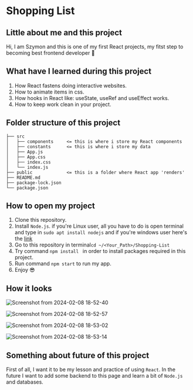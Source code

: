 # Shopping List
## Little about me and this project
Hi, I am Szymon and this is one of my first React projects, my fitst step to becoming best frontend developer :eyes:

## What have I learned during this project
1. How React fastens doing interactive websites.
2. How to animate items in css.
3. How hooks in React like: useState, useRef and useEffect works.
4. How to keep work clean in your project.

## Folder structure of this project
```
├── src
│   ├── components     <= this is where i store my React components
│   ├── constants      <= this is where i store my data
│   ├── App.js
│   ├── App.css
│   ├── index.css
│   └── index.js
├── public             <= this is a folder where React app 'renders' 
├── README.md
├── package-lock.json
└── package.json
```
## How to open my project
1. Clone this repository.
2. Install ```Node.js```.
 if you're Linux user, all you have to do is open terminal and type in ```sudo apt install nodejs``` and if you're windows user here's the [link](https://radixweb.com/blog/installing-npm-and-nodejs-on-windows-and-mac) 
3. Go to this repository in terminal```cd ~/<Your_Path>/Shopping-List ```
4. Try command ```npm install ``` in order to install packages required in this project.
5. Run command ```npm start``` to run my app.
6. Enjoy 😎

## How it looks
![Screenshot from 2024-02-08 18-52-40](https://github.com/wysogladszymon/Shopping-List/assets/128485360/8fdba125-7e36-464a-b5ab-83efb9563e2b)

![Screenshot from 2024-02-08 18-52-57](https://github.com/wysogladszymon/Shopping-List/assets/128485360/396f6994-7168-4df3-ab22-f0c1292534bb)

![Screenshot from 2024-02-08 18-53-02](https://github.com/wysogladszymon/Shopping-List/assets/128485360/e80c4617-920c-4a43-9625-59751e45fae2)

![Screenshot from 2024-02-08 18-53-14](https://github.com/wysogladszymon/Shopping-List/assets/128485360/09b635fc-8b44-4ac8-a296-721efb783bb8)

## Something about future of this project
First of all, I want it to be my lesson and practice of using ```React```. In the future I want to add some backend to this page and learn a bit of ```Node.js``` and databases.

